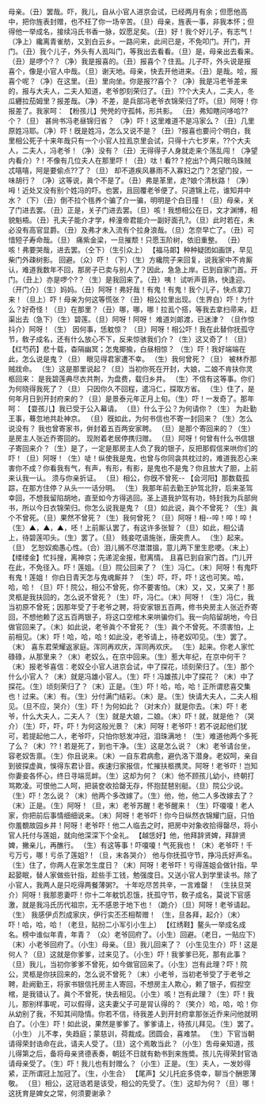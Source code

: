 <!-- { "loadSidebar": true } -->
母亲。（丑）罢哉。吓，我儿，自从小官人进京会试，已经两月有余；但愿他高中，把你旌表封赠，也不枉了你一场辛苦。（旦）母亲，旌表一事，非我本怀；但得他一举成名，接续冯氏书香一脉，奴愿足矣。（丑）好！我个好儿子，有志气！（净上）纔离青雀舫，又到白云乡。一路问来，此间已是，不免叩门。开门，开门。（丑）我个儿子，外头有人厾叫门，等我出去看看。（旦）是，母亲出去看来。（丑）是啰个?？（净）我是报喜的。（丑）报喜个？住厾。儿子吓，外头说是报喜个，像是小官人中哉。（旦）谢天地。母亲，快去开他进来。（丑）是哉。哙，报喜个呢？（净）在这里。（丑）里向坐。你是报??喜个？（净）我是冯老爷差来的，报与大夫人，二夫人知道，老爷卽刻荣归了。（丑）??个大夫人，二夫人，冬瓜纒拉茄姆里？报差哉。（净）不差，是兵部冯老爷衣锦荣归了吓。（旦）阿呀！你报差了。我家呵：
【粉孩儿】焭焭的守孤帏，形共影。
（丑）弗知瞎问哆哈??个？（旦）
甚尙书冯老昼锦归省？
（净）吓！这里难道不是冯家么？（丑）几里原姓冯耶。（净）吓！旣是姓冯，怎么又说不是？（丑）?报喜也要问个明白，我里相公死子十来年哉只有一个小官人拉厾京里会试，只得十六七岁来，??个大夫人，二夫人，冯老爷！（净）没有？（丑）无得得子人身就走来个荡乱闯！（净望内看介）?！不像有几位夫人在那里吓！（丑）呔！看??？挖出?个两只眼乌珠贼忒嘻嘻，阿是要偷点??了？（旦）
却不道疾风暴雨不入寡妇之门？怎望门投，一味胡行？
（净）这等说，眞个不是了。（丑）弗是革里，走?娘个清秋路！（净）呣！近处又没有别个姓冯的吓。也罢，且回覆老爷便了。只道锦上花，谁知井中水？（下）（丑）倒不拉个毴养个骗了介一骗，明明是个白日撞！（旦）母亲，关了门进去罢。（丑）正是，关子门进去罢。（旦）咳！我想相公在日，文才渊博，相貌魁梧。（丑）孔夫子能介才学，梓潼帝君能介一副好面孔?。（旦）此时若在，未必没有高官显爵。（丑）及弗才未入流有个拉身浪哉。（旦）怎奈早亡了。（丑）可惜短子寿命哉。（旦）
痛紫金梁，一旦摧颓！只愿玉阶树，依旧重整。
（丑）咳！弗要哭哉，进去罢。（仝下）（生引众上）
【福马郞】种种疑团如画饼，早见柴门外疎树影。
回避。（众）吓！（下）（生）方纔院子来回复，说我家中不肯厮认，难道我数年不回，那房子已卖与别人了？因此，急急上岸。已到自家门首。开门。（丑上）亦是啰个?？（生）是我回来了。（丑）咦！
试听声音熟，快逢迎。
（开门介）（生）妈妈。（丑）阿呀！弗好哉！有鬼！有鬼！我个儿子，快点拿刀来！（旦上）吓！母亲为何这等慌张？（丑）相公拉里出现。（生界白）吓！为什么？好奇怪！（旦）在那里？（丑）哪，哪，哪！拉厾个搭，等我去拿扫帚来，赶渠出去（急下）（生）碧莲。（旦）阿呀！阿呀！
难道刘郞渡，已迷津？
（旦作惊抖介）阿呀！（生）
因何事，恁躭惊？
（旦）阿呀！相公吓！我在此替你抚孤守节，敎子成名，还有什么放心不下，反来惊骇我们介？（生）这又奇了！（旦）
【红芍药】悲十载，杳隔幽冥；怎鬼揶揄，白昼相惊？
（生）吓！我好端端在此，怎么说是鬼？（旦）
眼见得君家遭不幸。
（生）我何曾死？（旦）
被林乔那贼戕命。
（生）这是那里说起？（旦）当初你死在开封，大娘，二娘不肯扶你灵柩回来：
是我碧莲典尽衣共荆，为盘费，载归乡井。
（生）不信有这等事。你们为何晓得我死了？（旦）
只因你久不回程，遣冯仁，探取方省。
（生）住了，是何年月日到开封府来的？（旦）是景泰元年正月上旬。（生）吓！一发奇了。那年呵：
【耍孩儿】我已受于公入幕请。
（旦）什么于公？为何请你？（生）
为赴勤王事，蓦忽地共赴神京。
（旦）旣如此，为何书信也不寄一封回来？（生）怎么说没有？
我也曾寄家书，倂封着五百两安家聘。
（旦）是那个寄回来的？（生）是房主人张近乔寄回的。
现附着老居停携归赠。
（旦）阿呀！何曾有什么书信银子寄回来介？（生）是了，一定是那房主人负了我的银子，反把那假信来哄你们的吓！（旦）阿呀！（生）唗！纵使我是鬼，也曾与你同衾共枕过的，难道我忍心来害你不成？你看我有气，有声，有形，有影，是鬼也不是鬼？你且放大了胆，上前来认我一认。
须与你亲折证。
（旦）相公，你旣不曾死--
【会河阳】那数载孤踪，在那方住停？从头一一话分明。
（生）我那年前去勤王护驾北狩，后来圣驾幸回，不想我留陷胡地，直至如今方得逃回。圣上道我护驾有功，特封我为兵部尙书，所以今日衣锦荣归。你怎么说我是鬼？（旦）如此说，眞个不曾死？（生）眞个不曾死。（旦）果然不曾死？（生）我何曾死？（旦）阿呀！相--啐！啐！啐！（生）▲，▲，▲，呸！上前厮认罢了，有这许多张智？（旦）如此，相公请上，待碧莲叩头。（生）罢了。（旦）
贱妾呓语施张，唐突贵人。
（生）起来。（旦）
乞恕奴痴愚心性。（合）泪儿搁不尽澘澘搵，意儿两下里生悲哽。（末上）
【缕缕金】忙抖搜，离神京；先递泥金报，慰离情。
且喜已到自家门首。门儿开在此，不免径入。吓！莲姐。（旦）院公回来了？（生）冯仁。（末）阿呀！有鬼吓有鬼！莲姐！
你白日青天怎与鬼魂厮并？
（生）吓，吓，吓！这也可笑。哈，哈，哈！（旦）吓！院公，相公不曾死，你不要害怕。（末）又，又，又来了！那灵柩是我扶回的，怎么说不曾死？（生）吓，冯仁。（末）阿呀！（生）冯仁，我当初原不曾死；因那年受了于老爷之聘，将安家银五百两，修书央房主人张近乔寄回，不想他赖了这五百两银子，将这口空棺木来哄骗你们。我一向陷留胡地，今日做官回来了。（末）如此说，老爷眞个不曾死？（生）眞个不曾死。不须害怕，上前相见。（末）吓！哈，哈，哈！如此没，老爷请上，待老奴叩见。（生）罢了。（末）
喜东君荣耀返家庭。浑同再欢庆，浑同再欢庆。
（生）起来。你老人家忙碌碌，从那里来？（末）老奴么，在京中回来。（生）惹大年纪，在京中何干？（末）报老爷喜信：老奴仝小官人进京会试，中了探花，顷刻荣归了。（生）那个什么小官人？（末）就是冯雄小官人。（生）吓！冯雄孩儿中了探花？（末）中了探花。（生）顷刻荣归了？（末）正是。（生）吓！哈，哈，哈！正所谓悲喜交集也！过来。（末）有。（生）分付满门结彩。（末）是。（生）快请大夫人，二夫人相见。（旦不应，哭介）（生）吓！为何如此？（对末介）就是你去。（末）吓！老爷，什么大夫人，二夫人？（生）就是大娘，二娘。（末）吓！就，就是他？（哭介）（生）吓，吓，吓！为何这般光景？（末）阿呀！老爷吓！若不说起他们犹可，若提起他二人，老爷吓，只怕你怒发冲冠，泪珠满地！（生）难道他两个多死了么？（末）??！若是死了，到也干净。（生）这是怎么说？（末）老爷请台坐，容老奴吿禀。（生）你且说来。（末）一自东君病愈，避仇洛下潜身。老奴呵，亲自到彼探虚眞，悞得东君讣音。疾速归家报信，忙摧扶柩携灵。阿呀！老爷吓！岂知你妻妾各怀心，终日寻端觅衅。（生）这却为何？（末）他不顾孩儿幼小，终朝打骂欺凌。可恨他二人呵，把装奁收拾罄无存，怀抱琵琶别艇。（旦）院公少说。（生）吓！怎么说？（末）他两个多改嫁了。（生）他，他，他二人多改嫁去了？（末）正是。（生）阿呀！（旦，末）老爷苏醒！老爷醒来！（生）吓嗄嗄！老人家，你把前后事情细细说来。（末）阿呀！老爷吓！你今日纵然衣锦耀门庭，只怕你羞覩故园乡井！阿呀！老爷吓！他二人临去之时，把房中对象收拾得罄尽，将小官人托付与莲姐，就向他深深下个全礼。
【越恁好】他，他拜辞贤婢，拜辞贤婢，撇亲儿，再醮行。
（生）有这等事！吓嗄嗄！气死我也！（末）老爷吓！千亏万亏，哪！亏杀了莲姐?！（旦，末各哭介）
他与你抚孤守节，挣冯氏好声名。
（生）住了，你两人在家怎生度日？（末）阿呀！老爷吓！亏得莲姐会做针指，早起晏眠，替人家做些针指，趁些手工钱，勉强度日。又送小官人到学里读书。除了小官人，我两人是只吃得两餐薄粥?。
十年吃尽苦共辛，一言难罄！
（生扶旦哭介）阿呀！我那恩妻吓！你十二年躭饥忍饿，抚孤守节，敎子成名，莫说下官感激，就是我冯氏历代祖宗，无不感恩于地下也！（跪介）（旦）阿呀！老爷请起。（生）
我感伊贞烈成家庆，伊行实丕丕相帮赠！
（生，旦各拜，起介）（末）吓！哈，哈，哈！（老旦，贴扮二小军引小生上）
【红绣鞋】鳌头一举成名成名。榜中谁似年青，年青？
（众）老爷回府了。（小生）回避。（老日，一贴应下）（末）小老爷回府了。（小生）母亲。（旦）我儿回来了？（小生见生介）吓！这是何人？（旦）这就是你爹爹，过来见了。（小生）吓！我爹爹已死，那有此事？（旦）我儿，当初你爹爹不曾死，如今做官回来了。（小生）岂有此理？吓！院公，灵柩是你扶回来的，怎么说不曾死？（末）小老爷，当初老爷受了于老爷之聘，赴阙勤王，将家书银信托房主人寄回，不想房主人欺心，赖了银子，假揑空棺，是我错认了。眞个不曾死，快去相见。（小生）咳！岂有此理？（生）吓！我儿，那别样事呢，可以假得，这夫妻父子可是冐认得的？（笑介）哈，哈，哈！你从幼别了我，不知其间隐情。你若不信，待我差人到开封府拿那张近乔来问他就明白了。（小生）吓！如此说，果然是爹爹了。爹爹请上，待孩儿拜见。（生）罢了。（小生）
儿不孝，失趋庭；蒙慈训，荷裁成。团圆会，喜难禁。
（生）下官当朝请得荣封诰命在此，请夫人受了。（旦）这个焉敢当此？（小生）吿母亲知道，孩儿得第之后，备将母亲贤德表奏，朝廷不日就有勅书到来旌奬。孩儿先得荣封官诰请母亲受了。（生）吓！我儿也有封赠么？（小生）正是。（生）夫人，一发妙得紧，正所谓冠上加冠了。（生，小生合）
【尾声】父儿托庇多侥幸，聊当个酬恩薄敬。
（旦）相公，这冠诰若是该受，相公的先受了。（生）这却为何？（旦）哪！
这抚育是婢女之常，何须要谢承？
